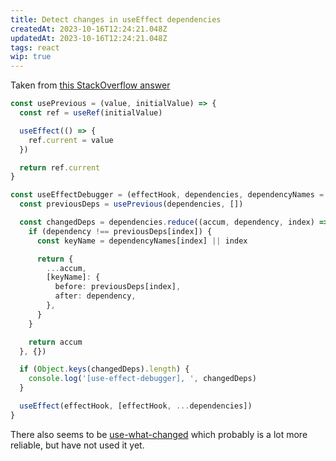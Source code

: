 ```yaml
---
title: Detect changes in useEffect dependencies
createdAt: 2023-10-16T12:24:21.048Z
updatedAt: 2023-10-16T12:24:21.048Z
tags: react
wip: true
---
```


Taken from [this StackOverflow answer](https://stackoverflow.com/a/59843241/4181679)

```ts
const usePrevious = (value, initialValue) => {
  const ref = useRef(initialValue)

  useEffect(() => {
    ref.current = value
  })

  return ref.current
}

const useEffectDebugger = (effectHook, dependencies, dependencyNames = []) => {
  const previousDeps = usePrevious(dependencies, [])

  const changedDeps = dependencies.reduce((accum, dependency, index) => {
    if (dependency !== previousDeps[index]) {
      const keyName = dependencyNames[index] || index

      return {
        ...accum,
        [keyName]: {
          before: previousDeps[index],
          after: dependency,
        },
      }
    }

    return accum
  }, {})

  if (Object.keys(changedDeps).length) {
    console.log('[use-effect-debugger], ', changedDeps)
  }

  useEffect(effectHook, [effectHook, ...dependencies])
}
```

There also seems to be [use-what-changed](https://github.com/simbathesailor/use-what-changed)
which probably is a lot more reliable, but have not used it yet.
